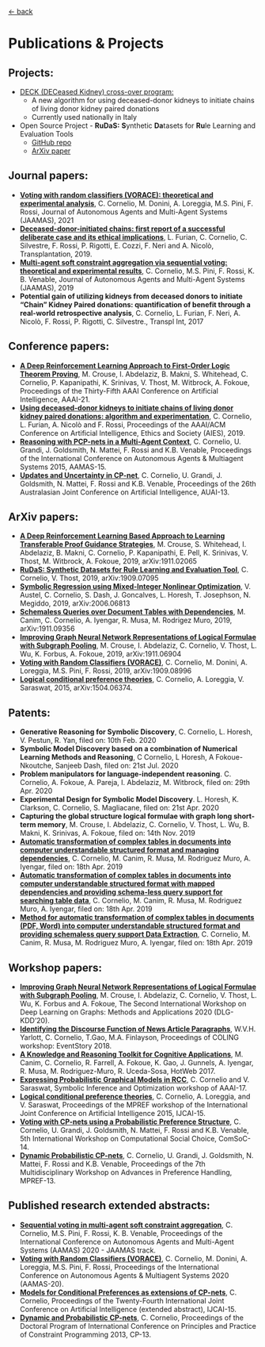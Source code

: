 [&larr; back](index.md)

# Publications & Projects

## Projects:
* [DECK (DECeased Kidney) cross-over program:](DECK.md) 
  * A new algorithm for using deceased-donor kidneys to initiate chains of living donor kidney paired donations
  * Currently used nationally in Italy
* Open Source Project - **RuDaS:** **S**ynthetic **Da**tasets for **Ru**le Learning and Evaluation Tools
  * [GitHub repo](https://github.com/IBM/RuDaS)
  * [ArXiv paper](https://arxiv.org/abs/1909.07095)

## Journal papers:
* [**Voting with random classifiers (VORACE): theoretical and experimental analysis**](https://link.springer.com/article/10.1007/s10458-021-09504-y), C. Cornelio, M. Donini, A. Loreggia, M.S. Pini, F. Rossi, Journal of Autonomous Agents and Multi-Agent Systems (JAAMAS), 2021
* [**Deceased-donor-initiated chains: first report of a successful deliberate case and its ethical implications**](https://www.researchgate.net/profile/Lucrezia-Furian/publication/332541761_Deceased_Donor-initiated_Chains_First_Report_of_a_Successful_Deliberate_Case_and_Its_Ethical_Implications/links/5f4f5919a6fdcc9879c02cab/Deceased-Donor-initiated-Chains-First-Report-of-a-Successful-Deliberate-Case-and-Its-Ethical-Implications.pdf), L. Furian, C. Cornelio, C. Silvestre, F. Rossi, P. Rigotti, E. Cozzi, F. Neri and A. Nicolò, Transplantation, 2019.
* [**Multi-agent soft constraint aggregation via sequential voting: theoretical and experimental results**](https://link.springer.com/article/10.1007/s10458-018-09400-y), C. Cornelio, M.S. Pini, F. Rossi, K. B. Venable, Journal of Autonomous Agents and Multi-Agent Systems (JAAMAS), 2019
* **Potential gain of utilizing kidneys from deceased donors to initiate “Chain” Kidney Paired donations: quantification of benefit through a real-world retrospective analysis**, C. Cornelio, L. Furian, F. Neri, A. Nicolò, F. Rossi, P. Rigotti, C. Silvestre., Transpl Int, 2017

## Conference papers:
* [**A Deep Reinforcement Learning Approach to First-Order Logic Theorem Proving**](https://www.aaai.org/AAAI21Papers/AAAI-6310.CrouseM.pdf), M. Crouse, I. Abdelaziz, B. Makni, S. Whitehead, C. Cornelio, P. Kapanipathi, K. Srinivas, V. Thost, M. Witbrock, A. Fokoue, Proceedings of the Thirty-Fifth AAAI Conference on Artificial Intelligence, AAAI-21. 
* [**Using deceased-donor kidneys to initiate chains of living donor kidney paired donations: algorithm and experimentation**](https://arxiv.org/pdf/1901.02420.pdf), C. Cornelio, L. Furian, A. Nicolò and F. Rossi, Proceedings of the AAAI/ACM Conference on Artificial Intelligence, Ethics and Society (AIES), 2019.
* [**Reasoning with PCP-nets in a Multi-Agent Context**](http://citeseerx.ist.psu.edu/viewdoc/download?doi=10.1.1.709.8062&rep=rep1&type=pdf), C. Cornelio, U. Grandi, J. Goldsmith, N. Mattei, F. Rossi and K.B. Venable, Proceedings of the International Conference on Autonomous Agents & Multiagent Systems 2015, AAMAS-15.
* [**Updates and Uncertainty in CP-net**](https://link.springer.com/chapter/10.1007/978-3-319-03680-9_32), C. Cornelio, U. Grandi, J. Goldsmith, N. Mattei, F. Rossi and K.B. Venable, Proceedings of the 26th Australasian Joint Conference on Artificial Intelligence, AUAI-13. 

## ArXiv papers:
* [**A Deep Reinforcement Learning Based Approach to Learning Transferable Proof Guidance Strategies**](https://arxiv.org/abs/1911.02065), M. Crouse, S. Whitehead, I. Abdelaziz, B. Makni, C. Cornelio, P. Kapanipathi, E. Pell, K. Srinivas, V. Thost, M. Witbrock, A. Fokoue, 2019, arXiv:1911.02065
* [**RuDaS: Synthetic Datasets for Rule Learning and Evaluation Tool**](https://arxiv.org/abs/1909.07095), C. Cornelio, V. Thost, 2019, arXiv:1909.07095
* [**Symbolic Regression using Mixed-Integer Nonlinear Optimization**](https://arxiv.org/abs/2006.06813), V. Austel, C. Cornelio, S. Dash, J. Goncalves, L. Horesh, T. Josephson, N. Megiddo, 2019, arXiv:2006.06813
* [**Schemaless Queries over Document Tables with Dependencies**](https://arxiv.org/abs/1911.09356), M. Canim, C. Cornelio, A. Iyengar, R. Musa, M. Rodrigez Muro, 2019, arXiv:1911.09356
* [**Improving Graph Neural Network Representations of Logical Formulae with Subgraph Pooling**](https://arxiv.org/abs/1911.06904), M. Crouse, I. Abdelaziz, C. Cornelio, V. Thost, L. Wu, K. Forbus, A. Fokoue, 2019, arXiv:1911.06904
* [**Voting with Random Classifiers (VORACE)**](https://arxiv.org/abs/1909.08996), C. Cornelio, M. Donini, A. Loreggia, M.S. Pini, F. Rossi, 2019, arXiv:1909.08996
* [**Logical conditional preference theories**](https://arxiv.org/abs/1504.06374), C. Cornelio, A. Loreggia, V. Saraswat, 2015, arXiv:1504.06374.

## Patents:
* **Generative Reasoning for Symbolic Discovery**, C. Cornelio, L. Horesh, V. Pestun, R. Yan, filed on: 10th Feb. 2020
* **Symbolic Model Discovery based on a combination of Numerical Learning Methods and Reasoning**, C Cornelio, L Horesh, A Fokoue-Nkoutche, Sanjeeb Dash, filed on: 21st Jul. 2020
* **Problem manipulators for language-independent reasoning**. C. Cornelio, A. Fokoue, A. Pareja, I. Abdelaziz, M. Witbrock, filed on: 29th Apr. 2020
* **Experimental Design for Symbolic Model Discovery**. L. Horesh, K. Clarkson, C. Cornelio, S. Magliacane, filed on: 21st Apr. 2020
* **Capturing the global structure logical formulae with graph long short-term memory**, M. Crouse, I. Abdelaziz, C. Cornelio, V. Thost, L. Wu,  B. Makni, K. Srinivas, A. Fokoue, filed on: 14th Nov. 2019
* [**Automatic transformation of complex tables in documents into computer understandable structured format and managing dependencies**](https://patentimages.storage.googleapis.com/7d/28/ca/87995f4e4abb7e/US20200334251A1.pdf), C. Cornelio, M. Canim, R. Musa, M. Rodriguez Muro, A. Iyengar, filed on: 18th Apr. 2019
* [**Automatic transformation of complex tables in documents into computer understandable structured format with mapped dependencies and providing schema-less query support for searching table data**](https://patentimages.storage.googleapis.com/4e/86/6b/23ad1b2a88e3fc/US20200334250A1.pdf), C. Cornelio, M. Canim, R. Musa, M. Rodriguez Muro, A. Iyengar, filed on: 18th Apr. 2019
* [**Method for automatic transformation of complex tables in documents (PDF, Word) into computer understandable structured format and providing schemaless query support Data Extraction**](https://patentimages.storage.googleapis.com/eb/0f/f4/fc56ef79fe106e/US20200334249A1.pdf), C. Cornelio, M. Canim, R. Musa, M. Rodriguez Muro, A. Iyengar, filed on: 18th Apr. 2019

## Workshop papers:
* [**Improving Graph Neural Network Representations of Logical Formulae with Subgraph Pooling**](https://arxiv.org/pdf/1911.06904.pdf), M. Crouse, I. Abdelaziz, C. Cornelio, V. Thost, L. Wu, K. Forbus and A. Fokoue, The Second International Workshop on Deep Learning on Graphs: Methods and Applications 2020 (DLG-KDD’20).
* [**Identifying the Discourse Function of News Article Paragraphs**](https://www.aclweb.org/anthology/W18-4304.pdf), W.V.H. Yarlott, C. Cornelio, T.Gao, M.A. Finlayson, Proceedings of COLING workshop: EventStory 2018.
* [**A Knowledge and Reasoning Toolkit for Cognitive Applications**](https://dl.acm.org/doi/abs/10.1145/3132465.3132478), M. Canim, C. Cornelio, R. Farrell, A. Fokoue, K. Gao, J. Gunnels, A. Iyengar, R. Musa, M. Rodriguez-Muro, R. Uceda-Sosa, HotWeb 2017.
* [**Expressing Probabilistic Graphical Models in RCC**](https://www.aaai.org/ocs/index.php/WS/AAAIW17/paper/view/15218/14764), C. Cornelio and V. Saraswat, Symbolic Inference and Optimization workshop of AAAI-17.
* [**Logical conditional preference theories**](https://arxiv.org/pdf/1504.06374.pdf), C. Cornelio, A. Loreggia, and V. Saraswat, Proceedings of the MPREF workshop of the International Joint Conference on Artificial Intelligence 2015, IJCAI-15.
* [**Voting with CP-nets using a Probabilistic Preference Structure**](http://www.cs.cmu.edu/~arielpro/comsoc-14/papers/CornelioGrandiGoldsmithMatteiRossiVenable2014.pdf), C. Cornelio, U. Grandi, J. Goldsmith, N. Mattei, F. Rossi and K.B. Venable, 5th International Workshop on Computational Social Choice, ComSoC-14.
* [**Dynamic Probabilistic CP-nets**](https://www.math.unipd.it/~cornelio/documents/MPREF.pdf), C. Cornelio, U. Grandi, J. Goldsmith, N. Mattei, F. Rossi and K.B. Venable, Proceedings of the 7th Multidisciplinary Workshop on Advances in Preference Handling, MPREF-13.

## Published research extended abstracts:
* [**Sequential voting in multi-agent soft constraint aggregation**](http://www.ifaamas.org/Proceedings/aamas2020/pdfs/p2131.pdf), C. Cornelio, M.S. Pini, F. Rossi, K. B. Venable, Proceedings of the International Conference on Autonomous Agents and Multi-Agent Systems (AAMAS) 2020 - JAAMAS track.
* [**Voting with Random Classifiers (VORACE)**](https://dl.acm.org/doi/10.5555/3398761.3398994), C. Cornelio, M. Donini, A. Loreggia, M.S. Pini, F. Rossi, Proceedings of the International Conference on Autonomous Agents & Multiagent Systems 2020 (AAMAS-20).
* [**Models for Conditional Preferences as extensions of CP-nets**](https://www.aaai.org/ocs/index.php/IJCAI/IJCAI15/paper/viewFile/11010/11171), C. Cornelio, Proceedings of the Twenty-Fourth International Joint Conference on Artificial Intelligence (extended abstract), IJCAI-15. 
* [**Dynamic and Probabilistic CP-nets**](https://www.math.unipd.it/~cornelio/documents/CPDP.pdf), C. Cornelio, Proceedings of the Doctoral Program of International Conference on Principles and Practice of Constraint Programming 2013, CP-13. 

